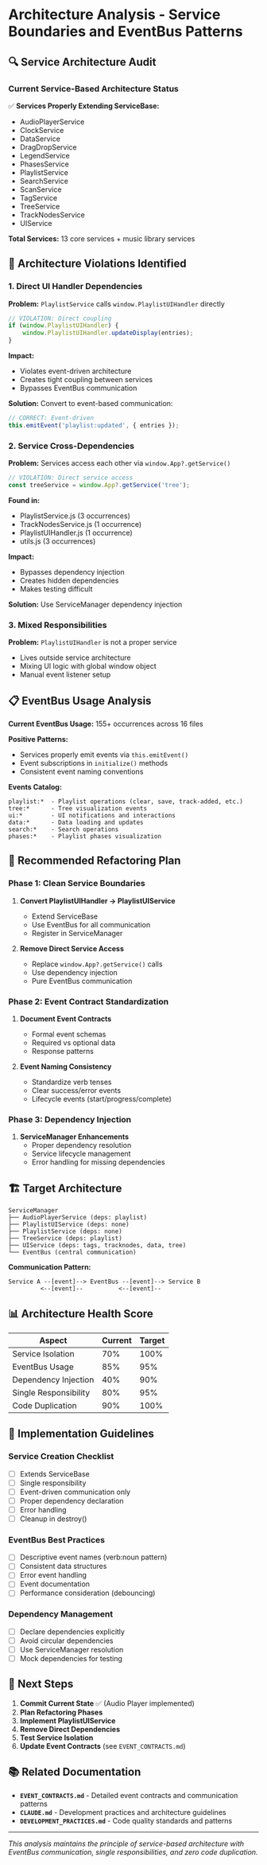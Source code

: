 # Architecture Analysis - Service Boundaries and EventBus Patterns

## 🔍 Service Architecture Audit

### Current Service-Based Architecture Status

✅ **Services Properly Extending ServiceBase:**
- AudioPlayerService
- ClockService  
- DataService
- DragDropService
- LegendService
- PhasesService
- PlaylistService
- SearchService
- ScanService
- TagService
- TreeService
- TrackNodesService
- UIService

**Total Services:** 13 core services + music library services

## 🚨 Architecture Violations Identified

### 1. **Direct UI Handler Dependencies**

**Problem:** `PlaylistService` calls `window.PlaylistUIHandler` directly
```javascript
// VIOLATION: Direct coupling
if (window.PlaylistUIHandler) {
    window.PlaylistUIHandler.updateDisplay(entries);
}
```

**Impact:** 
- Violates event-driven architecture
- Creates tight coupling between services
- Bypasses EventBus communication

**Solution:** Convert to event-based communication:
```javascript
// CORRECT: Event-driven
this.emitEvent('playlist:updated', { entries });
```

### 2. **Service Cross-Dependencies**

**Problem:** Services access each other via `window.App?.getService()`
```javascript
// VIOLATION: Direct service access
const treeService = window.App?.getService('tree');
```

**Found in:**
- PlaylistService.js (3 occurrences)
- TrackNodesService.js (1 occurrence)  
- PlaylistUIHandler.js (1 occurrence)
- utils.js (3 occurrences)

**Impact:**
- Bypasses dependency injection
- Creates hidden dependencies
- Makes testing difficult

**Solution:** Use ServiceManager dependency injection

### 3. **Mixed Responsibilities**

**Problem:** `PlaylistUIHandler` is not a proper service
- Lives outside service architecture
- Mixing UI logic with global window object
- Manual event listener setup

## 📋 EventBus Usage Analysis

**Current EventBus Usage:** 155+ occurrences across 16 files

**Positive Patterns:**
- Services properly emit events via `this.emitEvent()`
- Event subscriptions in `initialize()` methods
- Consistent event naming conventions

**Events Catalog:**
```
playlist:*  - Playlist operations (clear, save, track-added, etc.)
tree:*      - Tree visualization events  
ui:*        - UI notifications and interactions
data:*      - Data loading and updates
search:*    - Search operations
phases:*    - Playlist phases visualization
```

## 🎯 Recommended Refactoring Plan

### Phase 1: Clean Service Boundaries
1. **Convert PlaylistUIHandler → PlaylistUIService**
   - Extend ServiceBase
   - Use EventBus for all communication
   - Register in ServiceManager

2. **Remove Direct Service Access**
   - Replace `window.App?.getService()` calls
   - Use dependency injection
   - Pure EventBus communication

### Phase 2: Event Contract Standardization  
1. **Document Event Contracts**
   - Formal event schemas
   - Required vs optional data
   - Response patterns

2. **Event Naming Consistency**
   - Standardize verb tenses
   - Clear success/error events
   - Lifecycle events (start/progress/complete)

### Phase 3: Dependency Injection
1. **ServiceManager Enhancements**
   - Proper dependency resolution
   - Service lifecycle management
   - Error handling for missing dependencies

## 🏗️ Target Architecture

```
ServiceManager
├── AudioPlayerService (deps: playlist)
├── PlaylistUIService (deps: none) 
├── PlaylistService (deps: none)
├── TreeService (deps: playlist)
├── UIService (deps: tags, tracknodes, data, tree)
└── EventBus (central communication)
```

**Communication Pattern:**
```
Service A --[event]--> EventBus --[event]--> Service B
         <--[event]--          <--[event]--
```

## 📊 Architecture Health Score

| Aspect | Current | Target |
|--------|---------|---------|
| Service Isolation | 70% | 100% |
| EventBus Usage | 85% | 95% |
| Dependency Injection | 40% | 90% |
| Single Responsibility | 80% | 95% |
| Code Duplication | 90% | 100% |

## 🔧 Implementation Guidelines

### Service Creation Checklist
- [ ] Extends ServiceBase
- [ ] Single responsibility
- [ ] Event-driven communication only
- [ ] Proper dependency declaration
- [ ] Error handling
- [ ] Cleanup in destroy()

### EventBus Best Practices
- [ ] Descriptive event names (verb:noun pattern)
- [ ] Consistent data structures
- [ ] Error event handling
- [ ] Event documentation
- [ ] Performance consideration (debouncing)

### Dependency Management
- [ ] Declare dependencies explicitly
- [ ] Avoid circular dependencies
- [ ] Use ServiceManager resolution
- [ ] Mock dependencies for testing

## 📝 Next Steps

1. **Commit Current State** ✅ (Audio Player implemented)
2. **Plan Refactoring Phases**
3. **Implement PlaylistUIService**
4. **Remove Direct Dependencies**
5. **Test Service Isolation**
6. **Update Event Contracts** (see `EVENT_CONTRACTS.md`)

## 📚 Related Documentation

- **`EVENT_CONTRACTS.md`** - Detailed event contracts and communication patterns
- **`CLAUDE.md`** - Development practices and architecture guidelines  
- **`DEVELOPMENT_PRACTICES.md`** - Code quality standards and patterns

---
*This analysis maintains the principle of service-based architecture with EventBus communication, single responsibilities, and zero code duplication.*